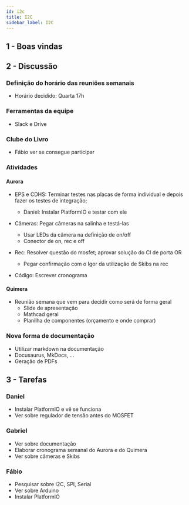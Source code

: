 ```yaml
---
id: i2c
title: I2C
sidebar_label: I2C
---
```


## 1 - Boas vindas

## 2 - Discussão
### Definição do horário das reuniões semanais
- Horário decidido: Quarta 17h  

### Ferramentas da equipe
- Slack e Drive

### Clube do Livro
- Fábio ver se consegue participar

### Atividades
#### Aurora
- EPS e CDHS: Terminar testes nas placas de forma individual e depois fazer os testes de integração; 
    - Daniel: Instalar PlatformIO e testar com ele

- Câmeras: Pegar câmeras na salinha e testá-las 
    - Usar LEDs da câmera na definição de on/off
    - Conector de on, rec e off

- Rec: Resolver questão do mosfet; aprovar solução do CI de porta OR
    - Pegar confirmação com o Igor da utilização de Skibs na rec

- Código: Escrever cronograma

#### Quimera
- Reunião semana que vem para decidir como será de forma geral
    - Slide de apresentação
    - Mathcad geral
    - Planilha de componentes (orçamento e onde comprar)

### Nova forma de documentação
- Utilizar markdown na documentação
- Docusaurus, MkDocs, ...
- Geração de PDFs

## 3 - Tarefas
### Daniel
- Instalar PlatformIO e vê se funciona
- Ver sobre regulador de tensão antes do MOSFET 

### Gabriel
- Ver sobre documentação
- Elaborar cronograma semanal do Aurora e do Quimera
- Ver sobre câmeras e Skibs 

### Fábio
- Pesquisar sobre I2C, SPI, Serial
- Ver sobre Arduino
- Instalar PlatformIO